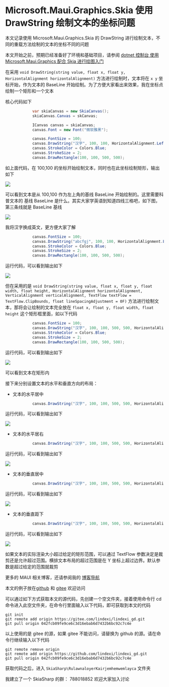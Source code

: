 # Microsoft.Maui.Graphics.Skia 使用 DrawString 绘制文本的坐标问题

本文记录使用 Microsoft.Maui.Graphics.Skia 的 DrawString 进行绘制文本，不同的重载方法绘制的文本的坐标不同的问题

<!--more-->
<!-- CreateTime:2022/7/6 17:19:27 -->

<!-- 发布 -->
<!-- 博客 -->

<!-- 标签：MAUI,MauiGraphics,Skia,SkiaSharp,渲染 -->

本文开始之前，预期已经准备好了环境和基础项目，请参阅 [dotnet 控制台 使用 Microsoft.Maui.Graphics 配合 Skia 进行绘图入门](https://blog.lindexi.com/post/dotnet-%E6%8E%A7%E5%88%B6%E5%8F%B0-%E4%BD%BF%E7%94%A8-Microsoft.Maui.Graphics-%E9%85%8D%E5%90%88-Skia-%E8%BF%9B%E8%A1%8C%E7%BB%98%E5%9B%BE%E5%85%A5%E9%97%A8.html )

在采用 `void DrawString(string value, float x, float y, HorizontalAlignment horizontalAlignment)` 方法进行绘制时，文本将在 `x y` 坐标开始，作为文本的 BaseLine 开始绘制。为了方便大家看出来效果，我在坐标点绘制一个矩形和一个文本

核心代码如下

```csharp
            var skiaCanvas = new SkiaCanvas();
            skiaCanvas.Canvas = skCanvas;

            ICanvas canvas = skiaCanvas;
            canvas.Font = new Font("微软雅黑");

            canvas.FontSize = 100;
            canvas.DrawString("汉字", 100, 100, HorizontalAlignment.Left);
            canvas.StrokeColor = Colors.Blue;
            canvas.StrokeSize = 2;
            canvas.DrawRectangle(100, 100, 500, 500);
```

如上面代码，在 100,100 的坐标开始绘制文本，同时也在此坐标绘制矩形，输出如下

<!-- ![](image/Microsoft.Maui.Graphics.Skia 使用 DrawString 绘制文本的坐标问题/Microsoft.Maui.Graphics.Skia 使用 DrawString 绘制文本的坐标问题0.png) -->

![](http://image.acmx.xyz/lindexi%2F202277851443916.jpg)

可以看到文本是从 100,100 作为左上角的基线 BaseLine 开始绘制的。这里需要科普文本的 基线 BaseLine 是什么。其实大家学英语到知道四线三格吧，如下图，第三条线就是 BaseLine 基线

<!-- ![](image/Microsoft.Maui.Graphics.Skia 使用 DrawString 绘制文本的坐标问题/Microsoft.Maui.Graphics.Skia 使用 DrawString 绘制文本的坐标问题1.png) -->

![](http://image.acmx.xyz/lindexi%2F2022761725522151.jpg)

我将汉字换成英文，更方便大家了解

```csharp
            canvas.FontSize = 100;
            canvas.DrawString("abcfgj", 100, 100, HorizontalAlignment.Left); // 换成英文
            canvas.StrokeColor = Colors.Blue;
            canvas.StrokeSize = 2;
            canvas.DrawRectangle(100, 100, 500, 500);
```

运行代码，可以看到输出如下

<!-- ![](image/Microsoft.Maui.Graphics.Skia 使用 DrawString 绘制文本的坐标问题/Microsoft.Maui.Graphics.Skia 使用 DrawString 绘制文本的坐标问题2.png) -->

![](http://image.acmx.xyz/lindexi%2F20227785225663.jpg)


但在采用的是 `void DrawString(string value, float x, float y, float width, float height, HorizontalAlignment horizontalAlignment, VerticalAlignment verticalAlignment, TextFlow textFlow = TextFlow.ClipBounds, float lineSpacingAdjustment = 0F)` 方法进行绘制文本，那将会让绘制的文本完全放在 `float x, float y, float width, float height` 这个矩形框里面，如以下代码

```csharp
            canvas.FontSize = 100;
            canvas.DrawString("汉字", 100, 100, 500, 500, HorizontalAlignment.Left, VerticalAlignment.Top);
            canvas.StrokeColor = Colors.Blue;
            canvas.StrokeSize = 2;
            canvas.DrawRectangle(100, 100, 500, 500);
```

运行代码，可以看到输出如下

<!-- ![](image/Microsoft.Maui.Graphics.Skia 使用 DrawString 绘制文本的坐标问题/Microsoft.Maui.Graphics.Skia 使用 DrawString 绘制文本的坐标问题3.png) -->

![](http://image.acmx.xyz/lindexi%2F20227785325256.jpg)

可以看到文本在矩形内

接下来分别设置文本的水平和垂直方向的布局：

- 文本的水平居中

```csharp
            canvas.DrawString("汉字", 100, 100, 500, 500, HorizontalAlignment.Center, VerticalAlignment.Top);
```

运行代码，可以看到输出如下

<!-- ![](image/Microsoft.Maui.Graphics.Skia 使用 DrawString 绘制文本的坐标问题/Microsoft.Maui.Graphics.Skia 使用 DrawString 绘制文本的坐标问题4.png) -->

![](http://image.acmx.xyz/lindexi%2F202277853354898.jpg)

- 文本的水平居右

```csharp
            canvas.DrawString("汉字", 100, 100, 500, 500, HorizontalAlignment.Right, VerticalAlignment.Top);
```

运行代码，可以看到输出如下

<!-- ![](image/Microsoft.Maui.Graphics.Skia 使用 DrawString 绘制文本的坐标问题/Microsoft.Maui.Graphics.Skia 使用 DrawString 绘制文本的坐标问题5.png) -->

![](http://image.acmx.xyz/lindexi%2F20227785467789.jpg)

- 文本的垂直居中

```csharp
            canvas.DrawString("汉字", 100, 100, 500, 500, HorizontalAlignment.Left, VerticalAlignment.Center);
```

运行代码，可以看到输出如下

<!-- ![](image/Microsoft.Maui.Graphics.Skia 使用 DrawString 绘制文本的坐标问题/Microsoft.Maui.Graphics.Skia 使用 DrawString 绘制文本的坐标问题6.png) -->

![](http://image.acmx.xyz/lindexi%2F202277854361294.jpg)

- 文本的垂直距下

```csharp
            canvas.DrawString("汉字", 100, 100, 500, 500, HorizontalAlignment.Left, VerticalAlignment.Bottom);
```

运行代码，可以看到输出如下

<!-- ![](image/Microsoft.Maui.Graphics.Skia 使用 DrawString 绘制文本的坐标问题/Microsoft.Maui.Graphics.Skia 使用 DrawString 绘制文本的坐标问题7.png) -->

![](http://image.acmx.xyz/lindexi%2F2022778554393.jpg)

如果文本的实际渲染大小超过给定的矩形范围，可以通过 TextFlow 参数决定是裁剪还是允许超过范围。横排文本布局的超过范围是在 Y 坐标上超过边界。默认参数是超过给定的范围就裁剪

更多的 MAUI 相关博客，还请参阅我的 [博客导航](https://blog.lindexi.com/post/%E5%8D%9A%E5%AE%A2%E5%AF%BC%E8%88%AA.html )

本文的例子放在[github](https://github.com/lindexi/lindexi_gd/tree/042fcb09fe9ce6c3d16ebab6d7432b6bc92c7c4e/SkiaSharp/RulawnaloyerKairjemhemwemlayca) 和 [gitee](https://gitee.com/lindexi/lindexi_gd/tree/042fcb09fe9ce6c3d16ebab6d7432b6bc92c7c4e/SkiaSharp/RulawnaloyerKairjemhemwemlayca) 欢迎访问

可以通过如下方式获取本文的源代码，先创建一个空文件夹，接着使用命令行 cd 命令进入此空文件夹，在命令行里面输入以下代码，即可获取到本文的代码

```
git init
git remote add origin https://gitee.com/lindexi/lindexi_gd.git
git pull origin 042fcb09fe9ce6c3d16ebab6d7432b6bc92c7c4e
```

以上使用的是 gitee 的源，如果 gitee 不能访问，请替换为 github 的源。请在命令行继续输入以下代码

```
git remote remove origin
git remote add origin https://github.com/lindexi/lindexi_gd.git
git pull origin 042fcb09fe9ce6c3d16ebab6d7432b6bc92c7c4e
```

获取代码之后，进入 `SkiaSharp\RulawnaloyerKairjemhemwemlayca` 文件夹

我建立了一个 SkiaSharp 的群： 788018852 欢迎大家加入讨论